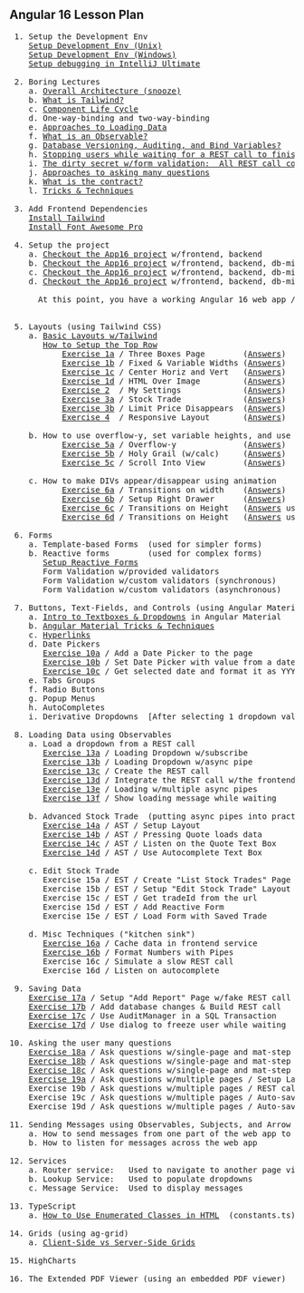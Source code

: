 Angular 16 Lesson Plan
-----------------------

<pre>
 1. Setup the Development Env
    <a href="https://docs.google.com/document/d/1-vutLIaIN0A3WDm0P4gf9yFRLNyVVX8s2RZLWrbdT-o/edit" title="Setup Development Env (Unix)">Setup Development Env (Unix)</a>
    <a href="https://docs.google.com/document/d/1-vutLIaIN0A3WDm0P4gf9yFRLNyVVX8s2RZLWrbdT-o/edit" title="Setup Development Env (Windows)">Setup Development Env (Windows)</a>
    <a href="./howToDebugExistingWebapp.txt" title="Setup debugging in IntelliJ Ultimate">Setup debugging in IntelliJ Ultimate</a>

 2. Boring Lectures
    a. <a href="./lectures/boring.lecture.overallArchitecture.txt"              title="Overall Architecture">Overall Architecture (snooze)</a>
    b. <a href="./lectures/boring.lecture.what.is.tailwind.txt"                 title="What is Tailwind?">What is Tailwind?</a>
    c. <a href="./lectures/boring.lecture.component.lifecycle.txt"              title="Component Life Cycle">Component Life Cycle</a>
    d. One-way-binding and two-way-binding
    e. <a href="./lectures/boring.lecture.approaches.loading.data.txt"          title="Approaches to Loading Data">Approaches to Loading Data</a>
    f. <a href="./lectures/boring.lecture.what.is.observable.txt"               title="What is an Observable">What is an Observable?</a>
    g. <a href="./lectures/boring.lecture.flyway.auditing.bind.variables.txt"   title="Database Versioning">Database Versioning, Auditing, and Bind Variables?</a>
    h. <a href="./lectures/boring.lectures.waiting.for.rest.calls.txt"          title="Holding the user hostage while waiting for a REST call">Stopping users while waiting for a REST call to finish</a>
    i. <a href="./lectures/boring.lecture.all-rest-calls-are-ambiguous.txt"     title="The dirty secret w/form validation:  All REST call contracts are ambiguous">The dirty secret w/form validation:  All REST call contracts are ambigous</a>
    j. <a href="./lectures/boring.lecture.approaches-asking-many-questions.txt" title="Approaches to asking many question">Approaches to asking many questions</a>
    k. <a href="./lectures/what.is.the.contract.txt"    title="What is the Contract?">What is the contract?</a>
    l. <a href="./lectures/boring.lecture.angular.tricks.and.techniques.txt"    title="Tricks & Techniques">Tricks & Techniques</a>
    
 3. Add Frontend Dependencies
    <a href="./lesson03_installTailwind.txt"    title="Install Tailwind">Install Tailwind</a>
    <a href="./lesson04_installFontAwesome.txt" title="Install Font Awesome Pro">Install Font Awesome Pro</a>

 4. Setup the project
    a. <a href="https://github.com/traderres/angularApp16/tree/lesson5a/setup-navbar-using-angular-material" title="Checkout AngularApp16 lesson5a">Checkout the App16 project</a> w/frontend, backend
    b. <a href="https://github.com/traderres/angularApp16/tree/lesson6/add-database-and-es"                  title="Checkout AngularApp16 lesson6">Checkout the App16 project</a> w/frontend, backend, db-migrations, sync-service
    c. <a href="https://github.com/traderres/angularApp16/tree/lesson7/setup-navbar-using-tailwind"          title="Checkout AngularApp16 lesson7">Checkout the App16 project</a> w/frontend, backend, db-migrations, sync-service, navbar   
    d. <a href="https://github.com/traderres/angularApp16/tree/lesson8/add-grid"                             title="Checkout AngularApp16 lesson8">Checkout the App16 project</a> w/frontend, backend, db-migrations, sync-service, navbar, ag-grid   

      At this point, you have a working Angular 16 web app / you can start adding page views to it
    

 5. Layouts (using Tailwind CSS)
    a. <a href="./lectures/boring.lecture.basic.layouts.txt"               title="Basic Layouts w/Tailwind">Basic Layouts w/Tailwind</a>            
       <a href="./howToSetupTopRow.txt"                                    title="How to Setup the Top Row">How to Setup the Top Row</a>
           <a href="./exercises/exercise01a.question.txt"                  title="Exercise 1a">Exercise 1a</a> / Three Boxes Page        (<a href="./exercises/exercise01a.answers.txt"                  title="Answer to 1a">Answers</a>)
           <a href="./exercises/exercise01b.question.txt"                  title="Exercise 1b">Exercise 1b</a> / Fixed & Variable Widths (<a href="./exercises/exercise01b.answers.txt"                  title="Answer to 1b">Answers</a>)
           <a href="./exercises/exercise01c.registration-completed.question.txt"   title="Exercise 1c">Exercise 1c</a> / Center Horiz and Vert   (<a href="./exercises/exercise01c.registration-completed.answers.txt"     title="Answer to 1c">Answers</a>)
           <a href="./exercises/exercise01d.html-over-image.question.txt"    title="Exercise 1d">Exercise 1d</a> / HTML Over Image         (<a href="./exercises/exercise01d.image-behind-text.question.txt"          title="Answer to 1c">Answers</a>)
           <a href="./exercises/exercise02.my-settings.question.txt"       title="Exercise 2 ">Exercise 2</a>  / My Settings             (<a href="./exercises/exercise02.my-settings.answers.txt"       title="Answer to 2">Answers</a>)
           <a href="./exercises/exercise03a.stock-trade.question.txt"      title="Exercise 3a">Exercise 3a</a> / Stock Trade             (<a href="./exercises/exercise03a.stock-trade.answers.txt"      title="Answer to 3a">Answers</a>)
           <a href="./exercises/exercise03b.stock-trade.question.txt"      title="Exercise 3b">Exercise 3b</a> / Limit Price Disappears  (<a href="./exercises/exercise03b.stock-trade.answers.txt"      title="Answer to 3b">Answers</a>)
           <a href="./exercises/exercise04.responsive.layout.question.txt" title="Exercise 4 ">Exercise 4</a>  / Responsive Layout       (<a href="./exercises/exercise04.responsive.layout.answers.txt" title="Answer to 4">Answers</a>)

    b. How to use overflow-y, set variable heights, and use fixed divs
           <a href="./exercises/exercise05a.overflow-y.question.txt"       title="Exercise 5a">Exercise 5a</a> / Overflow-y              (<a href="./exercises/exercise05a.overflow-y.answers.txt"       title="Answer to 5a">Answers</a>)
           <a href="./exercises/exercise05b.holy-grail.question.txt"       title="Exercise 5b">Exercise 5b</a> / Holy Grail (w/calc)     (<a href="./exercises/exercise05b.holy-grail.answers.txt"       title="Answer to 5b">Answers</a>)
           <a href="./exercises/exercise05c.scroll-into-view.question.txt" title="Exercise 5c">Exercise 5c</a> / Scroll Into View        (<a href="./exercises/exercise05c.scroll-into-view.answers.txt" title="Answer to 5c">Answers</a>)

    c. How to make DIVs appear/disappear using animation
           <a href="./exercises/exercise06a.howToDoTransitionsOnWidth.question.txt"                  title="Exercise 6a">Exercise 6a</a> / Transitions on width    (<a href="./exercises/exercise06a.howToDoTransitionsOnWidth.answers.txt"                  title="Answer to 6a">Answers</a>)
           <a href="./exercises/exercise06b.right-side-slide-out-drawer.question.txt"                title="Exercise 6b">Exercise 6b</a> / Setup Right Drawer      (<a href="./exercises/exercise06b.right-side-slide-out-drawer.answers.txt"                title="Answer to 6b">Answers</a>)
           <a href="./exercises/exercise06c.howToDoTransitionsOnHeightUsingTemplateVar.question.txt" title="Exercise 6c">Exercise 6c</a> / Transitions on Height   (<a href="./exercises/exercise06c.howToDoTransitionsOnHeightUsingTemplateVar.answers.txt" title="Answer to 6c">Answers</a> using template variable)
           <a href="./exercises/exercise06d.howToDoTransitionsOnHeightUsingTailwind.question.txt"    title="Exercise 6d">Exercise 6d</a> / Transitions on Height   (<a href="./exercises/exercise06d.howToDoTransitionsOnHeightUsingTailwind.answers.txt"    title="Answer to 6d">Answers</a> using pure tailwind approach)
  
 6. Forms
    a. Template-based Forms  (used for simpler forms)
    b. Reactive forms        (used for complex forms)
       <a href="./howToSetupReactiveForm.txt" title="Setup Reactive Forms">Setup Reactive Forms</a>
       Form Validation w/provided validators
       Form Validation w/custom validators (synchronous)
       Form Validation w/custom validators (asynchronous)

 7. Buttons, Text-Fields, and Controls (using Angular Material)
    a. <a href="./lectures/boring.lecture.dropdowns.and.textboxes.txt"       title="Intro to Textboxes & Dropdowns">Intro to Textboxes & Dropdowns</a> in Angular Material
    b. <a href="./lectures/boring.lecture.angular.tricks.and.techniques.txt" title="Angular Material Tricks">Angular Material Tricks & Techniques</a>
    c. <a href="./howToAddHyperlinks.txt" title="Hyperlinks">Hyperlinks</a>
    d. Date Pickers
       <a href="./exercises/exercise10a.add-date-picker.question.txt"                    title="Exercise 10a">Exercise 10a</a> / Add a Date Picker to the page                  (<a href="./exercises/exercise10a.add-date-picker.answers.txt"                      title="Exercise 10a">Answers</a>)
       <a href="./exercises/exercise10b.set-datepicker-using-date-string.question.txt"   title="Exercise 10b">Exercise 10b</a> / Set Date Picker with value from a date string  (<a href="./exercises/exercise10b.set-datepicker-using-date-string.answers.txt"     title="Exercise 10b">Answers</a>)
       <a href="./exercises/exercise10c.get-datepicker-value-and-format-it.question.txt" title="Exercise 10c">Exercise 10c</a> / Get selected date and format it as YYYY-MM-DD  (<a href="./exercises/exercise10c.get-datepicker-value-and-format-it.answers.txt"   title="Exercise 10c">Answers</a>)
    e. Tabs Groups
    f. Radio Buttons
    g. Popup Menus
    h. AutoCompletes
    i. Derivative Dropdowns  [After selecting 1 dropdown value, change a 2nd dropdown's options]

 8. Loading Data using Observables
    a. Load a dropdown from a REST call
       <a href="./exercises/exercise13a.load-dropdown-with-subscribe.question.txt"      title="Exercise 13a">Exercise 13a</a> / Loading Dropdown w/subscribe                   (<a href="./exercises/exercise13a.load-dropdown-with-subscribe.answers.txt"      title="Answer to 13a">Answers</a>)
       <a href="./exercises/exercise13b.load-dropdown-with-async-pipe.question.txt"     title="Exercise 13b">Exercise 13b</a> / Loading Dropdown w/async pipe                  (<a href="./exercises/exercise13b.load-dropdown-with-async-pipe.answers.txt"     title="Answer to 13b">Answers</a>)
       <a href="./exercises/exercise13c.add-rest-call-to-get-priorities.question.txt"   title="Exercise 13c">Exercise 13c</a> / Create the REST call                           (<a href="./exercises/exercise13c.add-rest-call-to-get-priorities.answers.txt"   title="Answer to 13c">Answers</a>)
       <a href="./exercises/exercise13d.integrate-rest-call-with-frontend.question.txt" title="Exercise 13d">Exercise 13d</a> / Integrate the REST call w/the frontend         (<a href="./exercises/exercise13d.integrate-rest-call-with-frontend.answers.txt" title="Answer to 13d">Answers</a>)
       <a href="./exercises/exercise13e.multiple-async-pipes.question.txt"              title="Exercise 13e">Exercise 13e</a> / Loading w/multiple async pipes                 (<a href="./exercises/exercise13e.multiple-async-pipes.answers.txt"              title="Answer to 13e">Answers</a>)
       <a href="./exercises/exercise13f.show-loading-message.question.txt"              title="Exercise 13f">Exercise 13f</a> / Show loading message while waiting             (<a href="./exercises/exercise13f.show-loading-message.answers.txt"              title="Answer to 13f">Answers</a>)

    b. Advanced Stock Trade  (putting async pipes into practice)
       <a href="./exercises/exercise14a.advanced-stock-trade.layout.question.txt"              title="Exercise 14a">Exercise 14a</a> / AST / Setup Layout                             (<a href="./exercises/exercise14a.advanced-stock-trade.layout.answers.txt"              title="Answer to 14a">Answers</a>)
       <a href="./exercises/exercise14b.advanced-stock-trade.press.quote.btn.question.txt"              title="Exercise 14b">Exercise 14b</a> / AST / Pressing Quote loads data                (<a href="./exercises/exercise14b.advanced-stock-trade.press.quote.btn.answers.txt"              title="Answer to 14b">Answers</a>)
       <a href="./exercises/exercise14c.advanced-stock-trade.press.listen.for.quotes.question.txt"              title="Exercise 14c">Exercise 14c</a> / AST / Listen on the Quote Text Box             (<a href="./exercises/exercise14c.advanced-stock-trade.press.listen.for.quotes.answers.txt"              title="Answer to 14c">Answers</a>)
       <a href="./exercises/exercise14d.advanced-stock-trade.autocomplete.question.txt"              title="Exercise 14d">Exercise 14d</a> / AST / Use Autocomplete Text Box                (<a href="./exercises/exercise14d.advanced-stock-trade.autocomplete.answers.txt"              title="Answer to 14d">Answers</a>)
   
    c. Edit Stock Trade
       Exercise 15a / EST / Create "List Stock Trades" Page          (Answers)
       Exercise 15b / EST / Setup "Edit Stock Trade" Layout          (Answers)
       Exercise 15c / EST / Get tradeId from the url                 (Answers)
       Exercise 15d / EST / Add Reactive Form                        (Answers)
       Exercise 15e / EST / Load Form with Saved Trade               (Answers)
       
    d. Misc Techniques ("kitchen sink")
       <a href="./exercises/exercise16a.cache.observables.in.service.question.txt"    title="Exercise 16a">Exercise 16a</a> / Cache data in frontend service                 (<a href="./exercises/exercise16a.cache.observables.in.service.answers.txt"  title="Answer to 16a">Answers</a>)
       <a href="./exercises/exercise16b.format-numbers-with-pipes.question.txt"    title="Exercise 16b">Exercise 16b</a> / Format Numbers with Pipes                      (<a href="./exercises/exercise16b.format-numbers-with-pipes.answers.txt"        title="Answer to 16b">Answers</a>)
       Exercise 16c / Simulate a slow REST call                      (Answers)
       Exercise 16d / Listen on autocomplete                         (Answers)

 9. Saving Data 
    <a href="./exercises/exercise17a.submit-button-invokes-REST-call.question.txt"   title="Exercise 17a">Exercise 17a</a> / Setup "Add Report" Page w/fake REST call          (<a href="./exercises/exercise17a.submit-button-invokes-REST-call.answers.txt"  title="Answer to 17a">Answers</a>)
    <a href="./exercises/exercise17b.add-db-changes-and-REST-call.question.txt"      title="Exercise 17b">Exercise 17b</a> / Add database changes & Build REST call            (<a href="./exercises/exercise17b.add-db-changes-and-REST-call.answers.txt"     title="Answer to 17b">Answers</a>)
    <a href="./exercises/exercise17c.use-audit-manager-in-transaction.question.txt"               title="Exercise 17c">Exercise 17c</a> / Use AuditManager in a SQL Transaction             (<a href="./exercises/exercise17c.use-audit-manager-in-transaction.answers.txt" title="Answer to 17c">Answers</a>)
    <a href="./exercises/exercise17d.use-dialog-to-freeze-user.question.txt"         title="Exercise 17d">Exercise 17d</a> / Use dialog to freeze user while waiting           (<a href="./exercises/exercise17d.use-dialog-to-freeze-user.answers.txt"        title="Answer to 17d">Answers</a>)

10. Asking the user many questions
    <a href="./exercises/exercise18a.ask-questions-with-mat-step.questions.txt"                    title="Exercise 18a">Exercise 18a</a> / Ask questions w/single-page and mat-step / Setup Layout        (<a href="./exercises/exercise18a.ask-questions-with-mat-step.answers.txt"  title="Answer to 18a">Answers</a>)
    <a href="./exercises/exercise18b.ask-questions-with-mat-step-rest-call.questions.txt"          title="Exercise 18b">Exercise 18b</a> / Ask questions w/single-page and mat-step / Add REST call       (<a href="./exercises/exercise18b.ask-questions-with-mat-step-rest-call.answers.txt"  title="Answer to 18b">Answers</a>)
    <a href="./exercises/exercise18c.ask-questions-with-mat-step-prevent-going-back.questions.txt" title="Exercise 18c">Exercise 18c</a> / Ask questions w/single-page and mat-step / Stop Double Submit  (<a href="./exercises/exercise18c.ask-questions-with-mat-step-prevent-going-back.answers.txt"  title="Answer to 18c">Answers</a>)
    <a href="./exercises/exercise19a.ask-questions-with-multiple-pages-layout.question.txt" title="Exercise 19a">Exercise 19a</a> / Ask questions w/multiple pages / Setup Layout                  (<a href="./exercises/exercise19a.ask-questions-with-multiple-pages-layout.answers.txt"  title="Answer to 19a">Answers</a>)
    Exercise 19b / Ask questions w/multiple pages / REST calls
    Exercise 19c / Ask questions w/multiple pages / Auto-save when leaving page
    Exercise 19d / Ask questions w/multiple pages / Auto-save every N seconds 

11. Sending Messages using Observables, Subjects, and Arrow Functions
    a. How to send messages from one part of the web app to another
    b. How to listen for messages across the web app

12. Services
    a. Router service:   Used to navigate to another page view
    b. Lookup Service:   Used to populate dropdowns
    c. Message Service:  Used to display messages
 
13. TypeScript
    a. <a href="./howToReferenceEnumClass.txt" title="How to Use Enumerated Classes in HTML">How to Use Enumerated Classes in HTML</a>  (constants.ts)

14. Grids (using ag-grid)
    a. <a href="./lectures/boring.lecture.grids.txt" title="Client-Side vs Server-Side Grids">Client-Side vs Server-Side Grids</a>

15. HighCharts

16. The Extended PDF Viewer (using an embedded PDF viewer)

</pre>